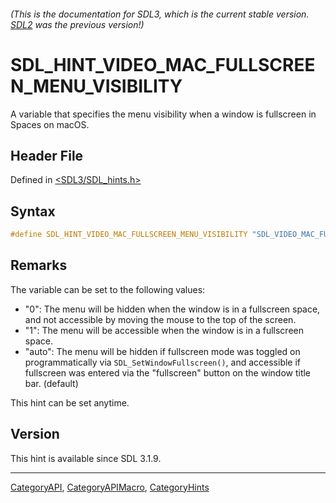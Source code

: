 ###### (This is the documentation for SDL3, which is the current stable version. [SDL2](https://wiki.libsdl.org/SDL2/) was the previous version!)
# SDL_HINT_VIDEO_MAC_FULLSCREEN_MENU_VISIBILITY

A variable that specifies the menu visibility when a window is fullscreen in Spaces on macOS.

## Header File

Defined in [<SDL3/SDL_hints.h>](https://github.com/libsdl-org/SDL/blob/main/include/SDL3/SDL_hints.h)

## Syntax

```c
#define SDL_HINT_VIDEO_MAC_FULLSCREEN_MENU_VISIBILITY "SDL_VIDEO_MAC_FULLSCREEN_MENU_VISIBILITY"
```

## Remarks

The variable can be set to the following values:

- "0": The menu will be hidden when the window is in a fullscreen space,
  and not accessible by moving the mouse to the top of the screen.
- "1": The menu will be accessible when the window is in a fullscreen
  space.
- "auto": The menu will be hidden if fullscreen mode was toggled on
  programmatically via `SDL_SetWindowFullscreen()`, and accessible if
  fullscreen was entered via the "fullscreen" button on the window title
  bar. (default)

This hint can be set anytime.

## Version

This hint is available since SDL 3.1.9.

----
[CategoryAPI](CategoryAPI), [CategoryAPIMacro](CategoryAPIMacro), [CategoryHints](CategoryHints)

